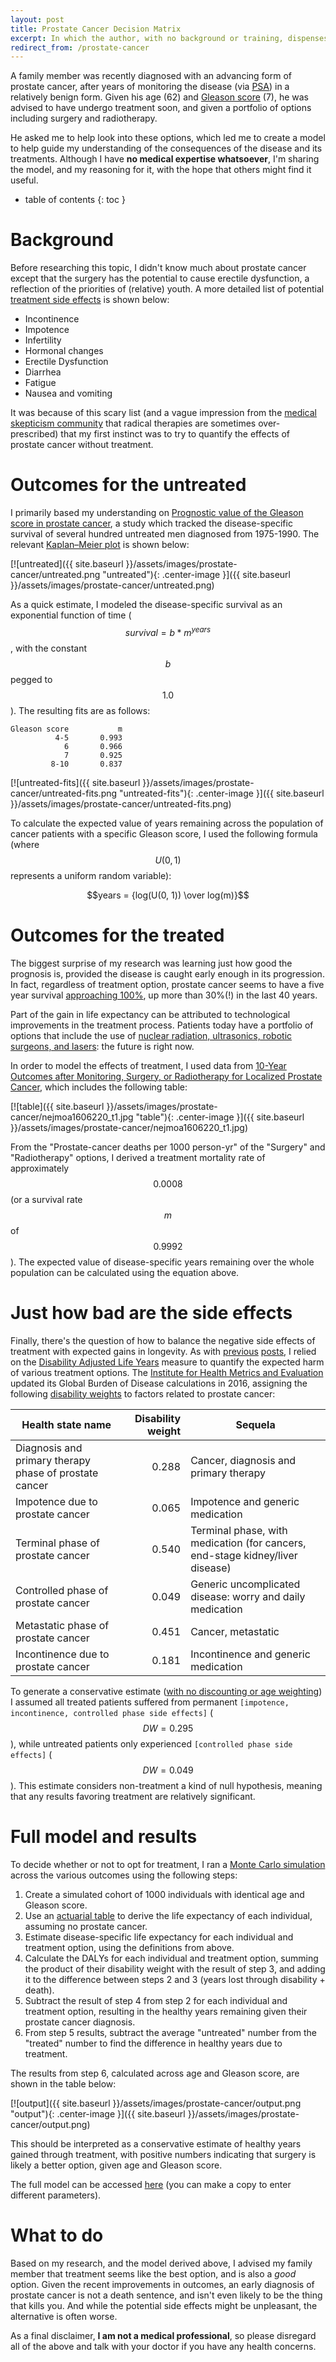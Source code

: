 ```yaml
---
layout: post
title: Prostate Cancer Decision Matrix
excerpt: In which the author, with no background or training, dispenses medical advice that should be wholly disregarded.
redirect_from: /prostate-cancer
---
```


A family member was recently diagnosed with an advancing form of prostate cancer, after years of monitoring the disease (via [PSA](https://www.cancer.gov/types/prostate/psa-fact-sheet)) in a relatively benign form. Given his age (62) and [Gleason score](https://en.wikipedia.org/wiki/Gleason_grading_system) (7), he was advised to have undergo treatment soon, and given a portfolio of options including surgery and radiotherapy.

He asked me to help look into these options, which led me to create a model to help guide my understanding of the consequences of the disease and its treatments. Although I have **no medical expertise whatsoever**, I'm sharing the model, and my reasoning for it, with the hope that others might find it useful.

<!--more-->
* table of contents
{: toc }

# Background

Before researching this topic, I didn't know much about prostate cancer except that the surgery has the potential to cause erectile dysfunction, a reflection of the priorities of (relative) youth. A more detailed list of potential [treatment side effects](https://www.webmd.com/prostate-cancer/prostate-cancer-treat-side-effects) is shown below:

- Incontinence
- Impotence
- Infertility
- Hormonal changes
- Erectile Dysfunction
- Diarrhea
- Fatigue
- Nausea and vomiting

It was because of this scary list (and a vague impression from the [medical skepticism community](https://sciencebasedmedicine.org/psa-screening-for-prostate-cancer/) that radical therapies are sometimes over-prescribed) that my first instinct was to try to quantify the effects of prostate cancer without treatment.

# Outcomes for the untreated

I primarily based my understanding on [Prognostic value of the Gleason score in prostate cancer](https://onlinelibrary.wiley.com/doi/abs/10.1046/j.1464-410X.2002.02669.x), a study which tracked the disease-specific survival of several hundred untreated men diagnosed from 1975-1990. The relevant [Kaplan–Meier plot](https://en.wikipedia.org/wiki/Kaplan%E2%80%93Meier_estimator) is shown below:

[![untreated]({{ site.baseurl }}/assets/images/prostate-cancer/untreated.png "untreated"){: .center-image }]({{ site.baseurl }}/assets/images/prostate-cancer/untreated.png)

As a quick estimate, I modeled the disease-specific survival as an exponential function of time ($$survival = b*m^{years}$$, with the constant $$b$$ pegged to $$1.0$$). The resulting fits are as follows:

```
Gleason score           m
          4-5       0.993    
            6       0.966
            7       0.925
         8-10       0.837
```

[![untreated-fits]({{ site.baseurl }}/assets/images/prostate-cancer/untreated-fits.png "untreated-fits"){: .center-image }]({{ site.baseurl }}/assets/images/prostate-cancer/untreated-fits.png)

To calculate the expected value of years remaining across the population of cancer patients with a specific Gleason score, I used the following formula (where $$U(0, 1)$$ represents a uniform random variable):

$$years = {log(U(0, 1)) \over log(m)}$$

# Outcomes for the treated

The biggest surprise of my research was learning just how good the prognosis is, provided the disease is caught early enough in its progression. In fact, regardless of treatment option, prostate cancer seems to have a five year survival [approaching 100%](https://www.cancer.org/content/dam/cancer-org/research/cancer-facts-and-statistics/annual-cancer-facts-and-figures/2018/cancer-facts-and-figures-2018.pdf), up more than 30%(!) in the last 40 years.

Part of the gain in life expectancy can be attributed to technological improvements in the treatment process. Patients today have a portfolio of options that include the use of [nuclear radiation, ultrasonics, robotic surgeons, and lasers](https://www.cancer.org/cancer/prostate-cancer/treating.html): the future is right now.

In order to model the effects of treatment, I used data from [10-Year Outcomes after Monitoring, Surgery, or Radiotherapy for Localized Prostate Cancer](https://www.nejm.org/doi/full/10.1056/NEJMoa1606220), which includes the following table:

[![table]({{ site.baseurl }}/assets/images/prostate-cancer/nejmoa1606220_t1.jpg "table"){: .center-image }]({{ site.baseurl }}/assets/images/prostate-cancer/nejmoa1606220_t1.jpg)

From the "Prostate-cancer deaths per 1000 person-yr" of the "Surgery" and "Radiotherapy" options, I derived a treatment mortality rate of approximately $$0.0008$$ (or a survival rate $$m$$ of $$0.9992$$). The expected value of disease-specific years remaining over the whole population can be calculated using the equation above.

# Just how bad are the side effects

Finally, there's the question of how to balance the negative side effects of treatment with expected gains in longevity. As with [previous](stochastic-altruism-2016) [posts](ace-vs-givewell), I relied on the [Disability Adjusted Life Years]() measure to quantify the expected harm of various treatment options. The [Institute for Health Metrics and Evaluation](http://www.healthdata.org/) updated its Global Burden of Disease calculations in 2016, assigning the following [disability weights](http://ghdx.healthdata.org/record/global-burden-disease-study-2016-gbd-2016-disability-weights) to factors related to prostate cancer:

|  Health state name                                     | Disability weight | Sequela                                                                       |
|--------------------------------------------------------|------------------:|-------------------------------------------------------------------------------|
| Diagnosis and primary therapy phase of prostate cancer |             0.288 | Cancer, diagnosis and primary therapy                                         |
| Impotence due to prostate cancer                       |             0.065 | Impotence and generic medication                                              |
| Terminal phase of prostate cancer                      |             0.540 | Terminal phase, with medication (for cancers, end-stage kidney/liver disease) |
| Controlled phase of prostate cancer                    |             0.049 | Generic uncomplicated disease: worry and daily medication                     |
| Metastatic phase of prostate cancer                    |             0.451 | Cancer, metastatic                                                            |
| Incontinence due to prostate cancer                    |             0.181 | Incontinence and generic medication                                           |

To generate a conservative estimate ([with no discounting or age weighting](http://www.who.int/quantifying_ehimpacts/publications/en/9241546204chap3.pdf)) I assumed all treated patients suffered from permanent `[impotence, incontinence, controlled phase side effects]` ($$DW = 0.295$$), while untreated patients only experienced `[controlled phase side effects]` ($$DW = 0.049$$). This estimate considers non-treatment a kind of null hypothesis, meaning that any results favoring treatment are relatively significant.

# Full model and results

To decide whether or not to opt for treatment, I ran a [Monte Carlo simulation](https://en.wikipedia.org/wiki/Monte_Carlo_method) across the various outcomes using the following steps:

1. Create a simulated cohort of 1000 individuals with identical age and Gleason score.
2. Use an [actuarial table](https://www.ssa.gov/OACT/STATS/table4c6.html) to derive the life expectancy of each individual, assuming no prostate cancer.
3. Estimate disease-specific life expectancy for each individual and treatment option, using the definitions from above.
4. Calculate the DALYs for each individual and treatment option, summing the product of their disability weight with the result of step 3, and adding it to the difference between steps 2 and 3 (years lost through disability + death).
5. Subtract the result of step 4 from step 2 for each individual and treatment option, resulting in the healthy years remaining given their prostate cancer diagnosis.
6. From step 5 results, subtract the average "untreated" number from the "treated" number to find the difference in healthy years due to treatment.

The results from step 6, calculated across age and Gleason score, are shown in the table below:

[![output]({{ site.baseurl }}/assets/images/prostate-cancer/output.png "output"){: .center-image }]({{ site.baseurl }}/assets/images/prostate-cancer/output.png)

This should be interpreted as a conservative estimate of healthy years gained through treatment, with positive numbers indicating that surgery is likely a better option, given age and Gleason score.

The full model can be accessed [here](https://docs.google.com/spreadsheets/d/1p0oA9MBSLRRTzgf_atdq8plU881pLI_dIUkmsmITBFw/edit?usp=sharing) (you can make a copy to enter different parameters).

# What to do

Based on my research, and the model derived above, I advised my family member that treatment seems like the best option, and is also a *good* option. Given the recent improvements in outcomes, an early diagnosis of prostate cancer is not a death sentence, and isn't even likely to be the thing that kills you. And while the potential side effects might be unpleasant, the alternative is often worse.

As a final disclaimer, **I am not a medical professional**, so please disregard all of the above and talk with your doctor if you have any health concerns.

<script src="https://cdnjs.cloudflare.com/ajax/libs/mathjax/2.7.0/MathJax.js?config=TeX-AMS-MML_HTMLorMML" type="text/javascript"></script>
